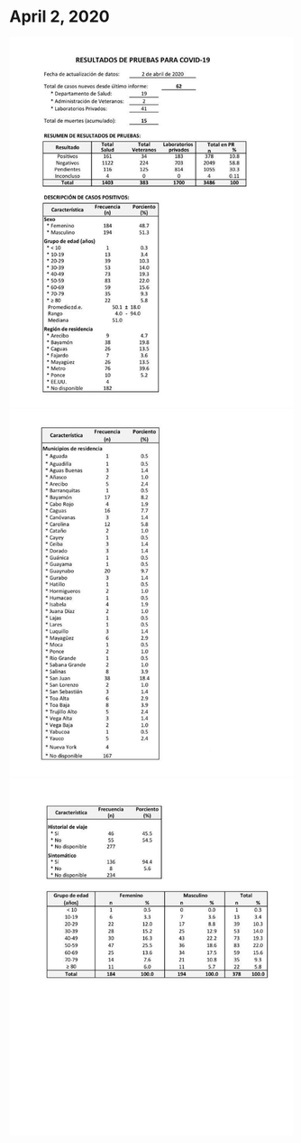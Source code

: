 # April 2, 2020

![04-02-2020_1.jpg](04-02-2020_1.jpg)
![04-02-2020_2.jpg](04-02-2020_2.jpg)
![04-02-2020_3.jpg](04-02-2020_3.jpg)
